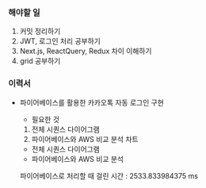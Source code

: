 ### 해야할 일

1. 커밋 정리하기
2. JWT, 로그인 처리 공부하기
3. Next.js, ReactQuery, Redux 차이 이해하기
4. grid 공부하기

### 이력서

- 파이어베이스를 활용한 카카오톡 자동 로그인 구현

  - 필요한 것

  1. 전체 시퀀스 다이어그램
  2. 파이어베이스와 AWS 비교 분석 차트

  - 전체 시퀀스 다이어그램
  - 파이어베이스와 AWS 비교 분석

  파이어베이스로 처리할 때 걸린 시간 : 2533.833984375 ms
